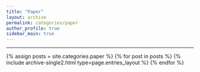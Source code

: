 ```yaml
---
title: "Paper"
layout: archive
permalink: categories/paper
author_profile: true
sidebar_main: true
---
```


<!-- 공백이 포함되어 있는 카테고리 이름의 경우 site.categories['a b c'] 이런식으로! -->

***

{% assign posts = site.categories.paper %}
{% for post in posts %} {% include archive-single2.html type=page.entries_layout %} {% endfor %}
